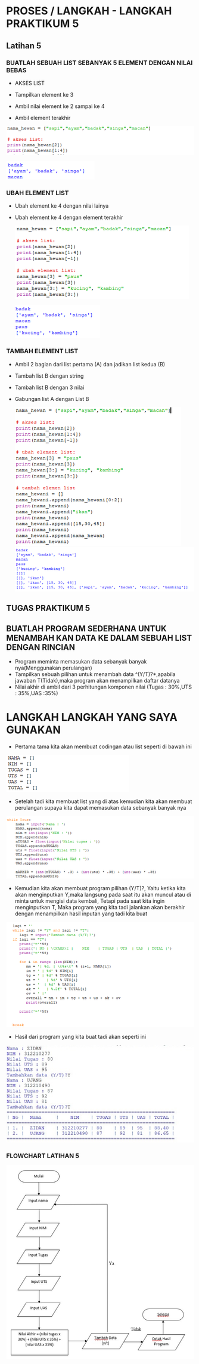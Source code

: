 # PROSES / LANGKAH - LANGKAH PRAKTIKUM 5

## Latihan 5

###  BUATLAH SEBUAH LIST SEBANYAK 5 ELEMENT DENGAN NILAI BEBAS

- AKSES LIST

 - Tampilkan element ke 3 
 - Ambil nilai element ke 2 sampai ke 4
 - Ambil element terakhir 
  
  ![gambar1](gambar/gambarpraktikumhariini1.png)
  
  ![gambar1](gambar/gambarhasilelement2.png)

###  UBAH ELEMENT LIST

  - Ubah element ke 4 dengan nilai lainya 
  - Ubah element ke 4 dengan element terakhir
  
    ![gambar1](gambar/gambarelementlist1.png)
    
    ![gambar1](gambar/gambarelementlisthasil.png)
    
###  TAMBAH ELEMENT LIST
    
  - Ambil 2 bagian dari list pertama (A) dan         jadikan list kedua (B)
  - Tambah list B dengan string
  - Tambah list B dengan 3 nilai
  - Gabungan list A dengan List B

    ![gambar1](gambar/gambarelementtambah.png)
    ![gambar1](gambar/gambarelementlisttambahhasil.png)

## TUGAS PRAKTIKUM 5

## BUATLAH PROGRAM SEDERHANA UNTUK MENAMBAH KAN DATA KE DALAM SEBUAH LIST DENGAN RINCIAN 

  - Program meminta memasukan data sebanyak banyak nya(Menggunakan perulangan)
  - Tampilkan sebuah pilihan untuk menambah data ^(Y/T)?*,apabila jawaban T(Tidak),maka program akan menampilkan daftar datanya 
  - Nilai akhir di ambil dari 3 perhitungan komponen nilai (Tugas : 30%,UTS : 35%,UAS :35%)

# LANGKAH LANGKAH YANG SAYA GUNAKAN

- Pertama tama kita akan membuat codingan atau list seperti di bawah ini

 ![gambar1](gambar/gambar1g.png)

- Setelah tadi kita membuat list yang di atas kemudian kita akan membuat perulangan supaya kita dapat memasukan data sebanyak banyak nya

 ![gambar1](gambar/gambar2g.png)


- Kemudian kita akan membuat program pilihan (Y/T)?, Yaitu ketika kita akan menginputkan Y,maka langsung pada saat itu akan muncul atau di minta untuk mengisi data kembali, Tetapi pada saat kita ingin menginputkan T, Maka program yang kita tadi jalankan akan berakhir dengan menampilkan hasil inputan yang tadi kita buat

![gambar1](gambar/gambarpraktikumhariini.png)

 - Hasil dari program yang kita buat tadi akan seperti ini
 
 ![gambar1](gambar/gambarhasilpraktikum.jpg)
 
### FLOWCHART LATIHAN 5

 ![gambar1](gambar/gambarflowchartlatihan5.jpeg)
